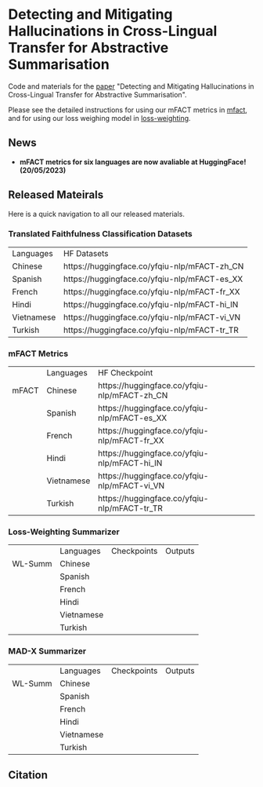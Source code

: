 # Detecting and Mitigating Hallucinations in Cross-Lingual Transfer for Abstractive Summarisation

Code and materials for the [paper]() "Detecting and Mitigating Hallucinations in Cross-Lingual Transfer for Abstractive Summarisation". 

Please see the detailed instructions for using our mFACT metrics in [mfact](mfact/), and for using our loss weighing model in [loss-weighting](loss-weighting).

## News

* **mFACT metrics for six languages are now avaliable at HuggingFace! (20/05/2023)**

## Released Mateirals

Here is a quick navigation to all our released materials.

### Translated Faithfulness Classification Datasets
<table>
   <tr>
      <td>Languages</td>
      <td>HF Datasets</td>
   </tr>
   <tr>
      <td>Chinese</td>
      <td>https://huggingface.co/yfqiu-nlp/mFACT-zh_CN</td>
   </tr>
   <tr>
      <td>Spanish</td>
      <td>https://huggingface.co/yfqiu-nlp/mFACT-es_XX</td>
   </tr>
   <tr>
      <td>French</td>
      <td>https://huggingface.co/yfqiu-nlp/mFACT-fr_XX</td>
   </tr>
   <tr>
      <td>Hindi</td>
      <td>https://huggingface.co/yfqiu-nlp/mFACT-hi_IN</td>
   </tr>
   <tr>
      <td>Vietnamese</td>
      <td>https://huggingface.co/yfqiu-nlp/mFACT-vi_VN</td>
   </tr>
   <tr>
      <td>Turkish</td>
      <td>https://huggingface.co/yfqiu-nlp/mFACT-tr_TR</td>
   </tr>
</table>


### mFACT Metrics
<table>
   <tr>
      <td></td>
      <td>Languages</td>
      <td>HF Checkpoint</td>
   </tr>
   <tr>
      <td>mFACT</td>
      <td>Chinese</td>
      <td>https://huggingface.co/yfqiu-nlp/mFACT-zh_CN</td>
   </tr>
   <tr>
      <td></td>
      <td>Spanish</td>
      <td>https://huggingface.co/yfqiu-nlp/mFACT-es_XX</td>
   </tr>
   <tr>
      <td></td>
      <td>French</td>
      <td>https://huggingface.co/yfqiu-nlp/mFACT-fr_XX</td>
   </tr>
   <tr>
      <td></td>
      <td>Hindi</td>
      <td>https://huggingface.co/yfqiu-nlp/mFACT-hi_IN</td>
   </tr>
   <tr>
      <td></td>
      <td>Vietnamese</td>
      <td>https://huggingface.co/yfqiu-nlp/mFACT-vi_VN</td>
   </tr>
   <tr>
      <td></td>
      <td>Turkish</td>
      <td>https://huggingface.co/yfqiu-nlp/mFACT-tr_TR</td>
   </tr>
</table>

### Loss-Weighting Summarizer
<table>
   <tr>
      <td></td>
      <td>Languages</td>
      <td>Checkpoints</td>
      <td>Outputs</td>
   </tr>
   <tr>
      <td>WL-Summ</td>
      <td>Chinese</td>
      <td></td>
      <td></td>
   </tr>
   <tr>
      <td></td>
      <td>Spanish</td>
      <td></td>
      <td></td>
   </tr>
   <tr>
      <td></td>
      <td>French</td>
      <td></td>
      <td></td>
   </tr>
   <tr>
      <td></td>
      <td>Hindi</td>
      <td></td>
      <td></td>
   </tr>
   <tr>
      <td></td>
      <td>Vietnamese</td>
      <td></td>
      <td></td>
   </tr>
   <tr>
      <td></td>
      <td>Turkish</td>
      <td></td>
      <td></td>
   </tr>
</table>

### MAD-X Summarizer
<table>
   <tr>
      <td></td>
      <td>Languages</td>
      <td>Checkpoints</td>
      <td>Outputs</td>
   </tr>
   <tr>
      <td>WL-Summ</td>
      <td>Chinese</td>
      <td></td>
      <td></td>
   </tr>
   <tr>
      <td></td>
      <td>Spanish</td>
      <td></td>
      <td></td>
   </tr>
   <tr>
      <td></td>
      <td>French</td>
      <td></td>
      <td></td>
   </tr>
   <tr>
      <td></td>
      <td>Hindi</td>
      <td></td>
      <td></td>
   </tr>
   <tr>
      <td></td>
      <td>Vietnamese</td>
      <td></td>
      <td></td>
   </tr>
   <tr>
      <td></td>
      <td>Turkish</td>
      <td></td>
      <td></td>
   </tr>
</table>


## Citation
